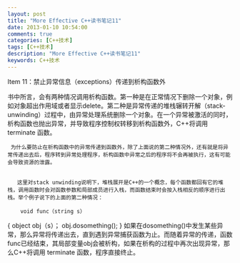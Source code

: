 ```yaml
---
layout: post
title: "More Effective C++读书笔记11"
date: 2013-01-10 10:54:00
comments: true
categories: [C++技术]
tags: [C++技术]
description: "More Effective C++读书笔记11"
keywords: C++技术
---
```




  Item 11：禁止异常信息（exceptions）传递到析构函数外



   书中所言，会有两种情况调用析构函数。第一种是在正常情况下删除一个对象，例如对象超出作用域或者显示delete。第二种是异常传递的堆栈辗转开解（stack-unwinding）过程中，由异常处理系统删除一个对象。在一个异常被激活的同时，析构函数也抛出异常，并导致程序控制权转移到析构函数外，C++将调用 terminate 函数。


     为什么要防止在析构函数中的异常传递到函数外，除了上面说的第二种情况外，还有就是将异常传递出去后，程序转到异常处理程序，析构函数中异常之后的程序将不会再被执行，这有可能会导致资源的泄露。


       这里对stack unwinding说明下，堆栈展开是C++的一个概念，每个函数都回有它的堆栈，调用函数时会对函数参数和局部成员进行入栈，而函数结束时会按入栈相反的顺序进行出栈。举个例子说下的上面的第二种情况：

        void func（string s）
{
    object obj（s）；
    obj.dosomething();
}
        如果在dosomething()中发生某些异常，那么异常将传递出去，直到遇到异常捕获函数为止。而随着异常的传递，函数func已经结束，其局部变量obj会被析构，如果在析构的过程中再次出现异常，那么C++将调用 terminate 函数，程序直接终止。
